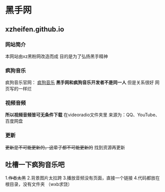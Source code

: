 # 黑手网
## xzheifen.github.io
### 网站简介
本网站由xz黑粉网改造而成
目的是为了弘扬黑手精神
### 疯狗音乐
疯狗音乐官网： [疯狗音乐](fenggoumusic.github.io)
**黑手网和疯狗音乐开发者不是同一人**
但是关系很好
网页写的一样烂
### 视频音频
**所以视频音频皆可无条件下载**
在videoradio文件夹里
来源为：QQ、YouTube、百度网盘
### 更新
~~更新是不可能更新的，这辈子都不可能更新的~~
找到资源再更新
## 吐槽一下疯狗音乐吧
1.~~作者太黑~~
2.背景图片太拉跨
3.播放音频没有页面，直接一个链接
4.代码都放在根目录，没有文件夹
（wxb求饶）